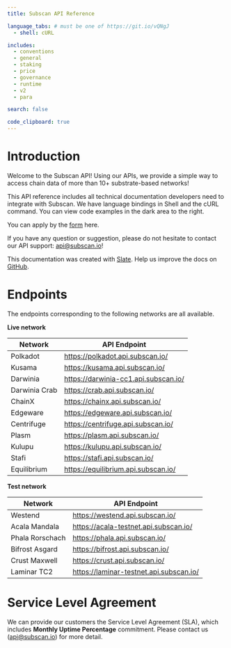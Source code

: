 ```yaml
---
title: Subscan API Reference

language_tabs: # must be one of https://git.io/vQNgJ
  - shell: cURL

includes:
  - conventions
  - general
  - staking
  - price
  - governance
  - runtime
  - v2
  - para

search: false

code_clipboard: true
---
```


# Introduction

Welcome to the Subscan API! Using our APIs, we provide a simple way to access chain data of more than 10+ substrate-based networks!

This API reference includes all technical documentation developers need to integrate with Subscan. We have language bindings in Shell and the cURL command. You can view code examples in the dark area to the right.

You can apply by the [form](https://docs.google.com/forms/d/e/1FAIpQLSfEDvsn-v7c5jshKFNaqBd20-SPAHLJw3Ua7IRUL8esrTgWPA/viewform) here.

If you have any question or suggestion, please do not hesitate to contact our API support: [api@subscan.io](mailto:api@subscan.io)!

This documentation was created with [Slate](https://github.com/slatedocs/slate). Help us improve the docs on [GitHub](https://github.com/itering/subscan-api-docs).

# Endpoints

The endpoints corresponding to the following networks are all available.

**Live network**

| Network       | API Endpoint                           |
| ------------- | -------------------------------------- |
| Polkadot      | <https://polkadot.api.subscan.io/>     |
| Kusama        | <https://kusama.api.subscan.io/>       |
| Darwinia      | <https://darwinia-cc1.api.subscan.io/> |
| Darwinia Crab | <https://crab.api.subscan.io/>         |
| ChainX        | <https://chainx.api.subscan.io/>       |
| Edgeware      | <https://edgeware.api.subscan.io/>     |
| Centrifuge    | <https://centrifuge.api.subscan.io/>   |
| Plasm         | <https://plasm.api.subscan.io/>        |
| Kulupu        | <https://kulupu.api.subscan.io/>       |
| Stafi         | <https://stafi.api.subscan.io/>        |
| Equilibrium   | <https://equilibrium.api.subscan.io/>  |

**Test network**

| Network         | API Endpoint                              |
| --------------- | ----------------------------------------- |
| Westend         | <https://westend.api.subscan.io/>         |
| Acala Mandala   | <https://acala-testnet.api.subscan.io/>   |
| Phala Rorschach | <https://phala.api.subscan.io/>           |
| Bifrost Asgard  | <https://bifrost.api.subscan.io/>         |
| Crust Maxwell   | <https://crust.api.subscan.io/>           |
| Laminar TC2     | <https://laminar-testnet.api.subscan.io/> |

# Service Level Agreement

We can provide our customers the Service Level Agreement (SLA), which includes **Monthly Uptime Percentage** commitment. Please contact us ([api@subscan.io](mailto:api@subscan.io)) for more detail.
